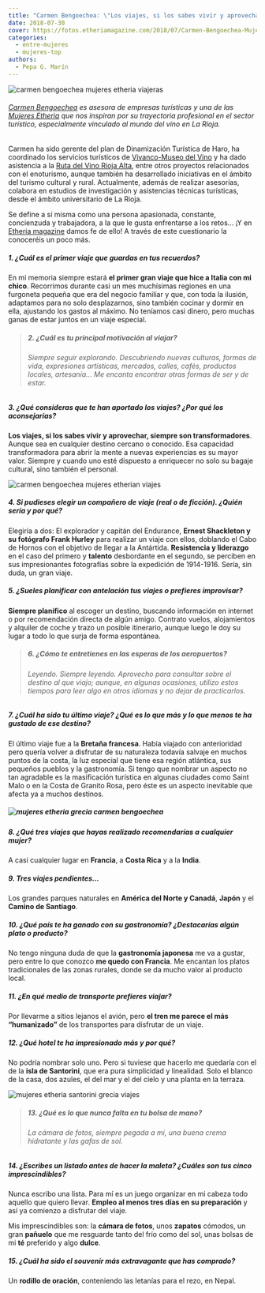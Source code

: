 ```yaml
---
title: "Carmen Bengoechea: \"Los viajes, si los sabes vivir y aprovechar, siempre son transformadores\""
date: 2018-07-30
cover: https://fotos.etheriamagazine.com/2018/07/Carmen-Bengoechea-Mujer-Etheria-2.jpg
categories: 
  - entre-mujeres
  - mujeres-top
authors: 
  - Pepa G. Marín
---
```


![carmen bengoechea mujeres etheria viajeras](https://fotos.etheriamagazine.com/2018/07/Carmen-Bengoechea-Mujer-Etheria-1.jpg)

###### [Carmen Bengoechea](https://www.carmenbengoechea.com/) es asesora de empresas turísticas y una de las [Mujeres Etheria](https://etheriamagazine.com/category/mujeres-etheria/) que nos inspiran por su trayectoria profesional en el sector turístico, especialmente vinculado al mundo del vino en La Rioja.

Carmen ha sido gerente del plan de Dinamización Turística de Haro, ha coordinado los servicios turísticos de [Vivanco-Museo del Vino](https://vivancoculturadevino.es/es/fundacion/museo-vivanco/) y ha dado asistencia a la [Ruta del Vino Rioja Alta](https://www.rutasdelvinorioja.com/), entre otros proyectos relacionados con el enoturismo, aunque también ha desarrollado iniciativas en el ámbito del turismo cultural y rural. Actualmente, además de realizar asesorías, colabora en estudios de investigación y asistencias técnicas turísticas, desde el ámbito universitario de La Rioja.

Se define a sí misma como una persona apasionada, constante, concienzuda y trabajadora, a la que le gusta enfrentarse a los retos... ¡Y en [Etheria magazine](https://etheriamagazine.com) damos fe de ello! A través de este cuestionario la conoceréis un poco más.

##### 1\. ¿Cuál es el primer viaje que guardas en tus recuerdos?

En mi memoria siempre estará **el primer gran viaje que hice a Italia con mi chico**. Recorrimos durante casi un mes muchísimas regiones en una furgoneta pequeña que era del negocio familiar y que, con toda la ilusión, adaptamos para no solo desplazarnos, sino también cocinar y dormir en ella, ajustando los gastos al máximo. No teníamos casi dinero, pero muchas ganas de estar juntos en un viaje especial.

> ##### 2\. ¿Cuál es tu principal motivación al viajar?
> 
> ###### Siempre seguir explorando. Descubriendo nuevas culturas, formas de vida, expresiones artísticas, mercados, calles, cafés, productos locales, artesanía... Me encanta encontrar otras formas de ser y de estar.

##### 3\. ¿Qué consideras que te han aportado los viajes? ¿Por qué los aconsejarías?

**Los viajes, si los sabes vivir y aprovechar, siempre son transformadores**. Aunque sea en cualquier destino cercano o conocido. Esa capacidad transformadora para abrir la mente a nuevas experiencias es su mayor valor. Siempre y cuando uno esté dispuesto a enriquecer no solo su bagaje cultural, sino también el personal.

![carmen bengoechea mujeres etherian viajes](https://fotos.etheriamagazine.com/2018/07/Carmen-Bengoechea-mujer-etheria-grecia.jpg)

##### 4\. Si pudieses elegir un compañero de viaje (real o de ficción). ¿Quién sería y por qué?

Elegiría a dos: El explorador y capitán del Endurance, **Ernest Shackleton y su fotógrafo Frank Hurley** para realizar un viaje con ellos, doblando el Cabo de Hornos con el objetivo de llegar a la Antártida. **Resistencia y liderazgo** en el caso del primero y **talento** desbordante en el segundo, se perciben en sus impresionantes fotografías sobre la expedición de 1914-1916. Sería, sin duda, un gran viaje.

##### 5\. ¿Sueles planificar con antelación tus viajes o prefieres improvisar?

**Siempre planifico** al escoger un destino, buscando información en internet o por recomendación directa de algún amigo. Contrato vuelos, alojamientos y alquiler de coche y trazo un posible itinerario, aunque luego le doy su lugar a todo lo que surja de forma espontánea.

> ##### 6\. ¿Cómo te entretienes en las esperas de los aeropuertos?
> 
> ###### Leyendo. Siempre leyendo. Aprovecho para consultar sobre el destino al que viajo; aunque, en algunas ocasiones, utilizo estos tiempos para leer algo en otros idiomas y no dejar de practicarlos.

##### 7\. ¿Cuál ha sido tu último viaje? ¿Qué es lo que más y lo que menos te ha gustado de ese destino?

El último viaje fue a la **Bretaña francesa**. Había viajado con anterioridad pero quería volver a disfrutar de su naturaleza todavía salvaje en muchos puntos de la costa, la luz especial que tiene esa región atlántica, sus pequeños pueblos y la gastronomía. Si tengo que nombrar un aspecto no tan agradable es la masificación turística en algunas ciudades como Saint Malo o en la Costa de Granito Rosa, pero éste es un aspecto inevitable que afecta ya a muchos destinos.

##### ![mujeres etheria grecia carmen bengoechea](https://fotos.etheriamagazine.com/2018/07/Carmen-Bengoechea-Mujer-Etheria.jpg)

##### 8\. ¿Qué tres viajes que hayas realizado recomendarías a cualquier mujer?

A casi cualquier lugar en **Francia**, a **Costa Rica** y a la **India**.

##### 9\. Tres viajes pendientes…

Los grandes parques naturales en **América del Norte y Canadá**, **Japón** y el **Camino de Santiago**.

##### 10\. ¿Qué país te ha ganado con su gastronomía? ¿Destacarías algún plato o producto?

No tengo ninguna duda de que la **gastronomía japonesa** me va a gustar, pero entre lo que conozco **me quedo con Francia**. Me encantan los platos tradicionales de las zonas rurales, donde se da mucho valor al producto local.

##### 11\. ¿En qué medio de transporte prefieres viajar?

Por llevarme a sitios lejanos el avión, pero **el tren me parece el más “humanizado”** de los transportes para disfrutar de un viaje.

##### 12\. ¿Qué hotel te ha impresionado más y por qué?

No podría nombrar solo uno. Pero si tuviese que hacerlo me quedaría con el de la **isla de Santorini**, que era pura simplicidad y linealidad. Solo el blanco de la casa, dos azules, el del mar y el del cielo y una planta en la terraza.

![mujeres etheria santorini grecia viajes](https://fotos.etheriamagazine.com/2018/07/Carmen-Bengoechea-MujerEtheria-grecia.jpg)

> ##### 13\. ¿Qué es lo que nunca falta en tu bolsa de mano?
> 
> ###### La cámara de fotos, siempre pegada a mí, una buena crema hidratante y las gafas de sol.

##### 14\. ¿Escribes un listado antes de hacer la maleta? ¿Cuáles son tus cinco imprescindibles?

Nunca escribo una lista. Para mí es un juego organizar en mi cabeza todo aquello que quiero llevar. **Empleo al menos tres días en su preparación** y así ya comienzo a disfrutar del viaje.

Mis imprescindibles son: la **cámara de fotos**, unos **zapatos** cómodos, un gran **pañuelo** que me resguarde tanto del frío como del sol, unas bolsas de mi **té** preferido y algo **dulce**.

##### 15\. ¿Cuál ha sido el souvenir más extravagante que has comprado?

Un **rodillo de oración**, conteniendo las letanías para el rezo, en Nepal.
